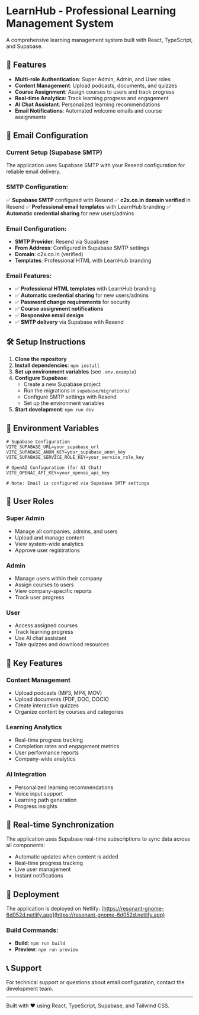 # LearnHub - Professional Learning Management System

A comprehensive learning management system built with React, TypeScript, and Supabase.

## 🚀 Features

- **Multi-role Authentication**: Super Admin, Admin, and User roles
- **Content Management**: Upload podcasts, documents, and quizzes
- **Course Assignment**: Assign courses to users and track progress
- **Real-time Analytics**: Track learning progress and engagement
- **AI Chat Assistant**: Personalized learning recommendations
- **Email Notifications**: Automated welcome emails and course assignments

## 📧 Email Configuration

### Current Setup (Supabase SMTP)
The application uses Supabase SMTP with your Resend configuration for reliable email delivery.

### SMTP Configuration:
✅ **Supabase SMTP** configured with Resend
✅ **c2x.co.in domain verified** in Resend
✅ **Professional email templates** with LearnHub branding
✅ **Automatic credential sharing** for new users/admins

### Email Configuration:
- **SMTP Provider**: Resend via Supabase
- **From Address**: Configured in Supabase SMTP settings
- **Domain**: c2x.co.in (verified)
- **Templates**: Professional HTML with LearnHub branding

### Email Features:
- ✅ **Professional HTML templates** with LearnHub branding
- ✅ **Automatic credential sharing** for new users/admins
- ✅ **Password change requirements** for security
- ✅ **Course assignment notifications**
- ✅ **Responsive email design**
- ✅ **SMTP delivery** via Supabase with Resend

## 🛠 Setup Instructions

1. **Clone the repository**
2. **Install dependencies**: `npm install`
3. **Set up environment variables** (see `.env.example`)
4. **Configure Supabase**:
   - Create a new Supabase project
   - Run the migrations in `supabase/migrations/`
   - Configure SMTP settings with Resend
   - Set up the environment variables
5. **Start development**: `npm run dev`

## 🔧 Environment Variables

```env
# Supabase Configuration
VITE_SUPABASE_URL=your_supabase_url
VITE_SUPABASE_ANON_KEY=your_supabase_anon_key
VITE_SUPABASE_SERVICE_ROLE_KEY=your_service_role_key

# OpenAI Configuration (for AI Chat)
VITE_OPENAI_API_KEY=your_openai_api_key

# Note: Email is configured via Supabase SMTP settings
```

## 📱 User Roles

### Super Admin
- Manage all companies, admins, and users
- Upload and manage content
- View system-wide analytics
- Approve user registrations

### Admin
- Manage users within their company
- Assign courses to users
- View company-specific reports
- Track user progress

### User
- Access assigned courses
- Track learning progress
- Use AI chat assistant
- Take quizzes and download resources

## 🎯 Key Features

### Content Management
- Upload podcasts (MP3, MP4, MOV)
- Upload documents (PDF, DOC, DOCX)
- Create interactive quizzes
- Organize content by courses and categories

### Learning Analytics
- Real-time progress tracking
- Completion rates and engagement metrics
- User performance reports
- Company-wide analytics

### AI Integration
- Personalized learning recommendations
- Voice input support
- Learning path generation
- Progress insights

## 🔄 Real-time Synchronization

The application uses Supabase real-time subscriptions to sync data across all components:
- Automatic updates when content is added
- Real-time progress tracking
- Live user management
- Instant notifications

## 🚀 Deployment

The application is deployed on Netlify: [https://resonant-gnome-6d052d.netlify.app](https://resonant-gnome-6d052d.netlify.app)

### Build Commands:
- **Build**: `npm run build`
- **Preview**: `npm run preview`

## 📞 Support

For technical support or questions about email configuration, contact the development team.

---

Built with ❤️ using React, TypeScript, Supabase, and Tailwind CSS.